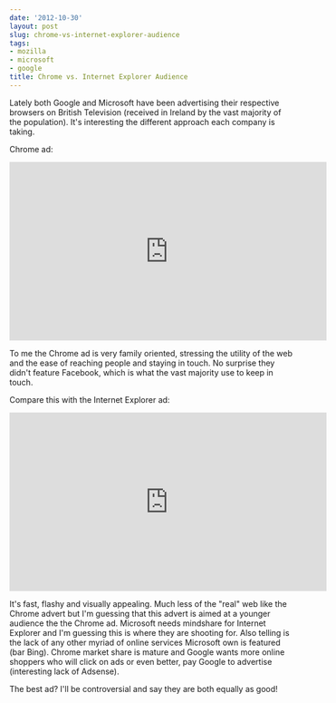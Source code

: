 ```yaml
---
date: '2012-10-30'
layout: post
slug: chrome-vs-internet-explorer-audience
tags:
- mozilla
- microsoft
- google
title: Chrome vs. Internet Explorer Audience
---
```


Lately both Google and Microsoft have been advertising their respective browsers on British Television (received&nbsp;in Ireland by the vast majority of the population). It's interesting the different approach each company is taking.

Chrome ad:

<iframe allowfullscreen="allowfullscreen" frameborder="0" height="315" src="http://www.youtube.com/embed/E0qDrRJT4zE" width="560"></iframe>


To me the Chrome ad is very family oriented, stressing the utility of the web and the ease of reaching people and staying in touch. No&nbsp;surprise they didn't feature Facebook, which is what the vast majority use to keep in touch.<br />

Compare this with the Internet Explorer ad:<br />

<iframe allowfullscreen="allowfullscreen" frameborder="0" height="315" src="http://www.youtube.com/embed/TnKhueORI_g" width="560"></iframe><br />

It's fast, flashy and visually appealing. Much less of the "real" web like the Chrome advert but I'm guessing that this advert is aimed at a younger audience the the Chrome ad. Microsoft needs mindshare for Internet Explorer and I'm guessing this is where they are shooting for. Also telling is the lack of any other myriad of online services Microsoft own is featured (bar Bing). Chrome market share is mature and Google wants more online shoppers who will click on ads or even better, pay Google to advertise (interesting lack of Adsense).<br />

The best ad? I'll be controversial and say they are both equally as good!
